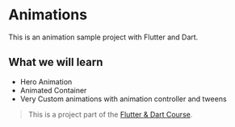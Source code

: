 # Animations

This is an animation sample project with Flutter and Dart. 

## What we will learn
* Hero Animation
* Animated Container
* Very Custom animations with animation controller and tweens

>This is a project part of the [Flutter & Dart Course](https://www.udemy.com/course/mobile-app-development-with-flutter/).
